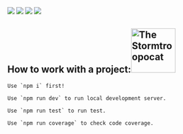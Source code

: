 [![](https://img.shields.io/badge/ReactJs-lightblue?style=for-the-badge)](https://react.dev/)
[![](https://img.shields.io/badge/ViteJs-orange?style=for-the-badge)](https://vitejs.dev)
[![](https://img.shields.io/badge/Typescript-blue?style=for-the-badge)](https://www.typescriptlang.org/)
[![](https://img.shields.io/badge/React&nbsp;Testing&nbsp;Library-red?style=for-the-badge)](https://react.dev/)

## How to work with a project:<img width="100px" alt="The Stormtroopocat" src="https://octodex.github.com/images/mona-the-rivetertocat.png">
```
Use `npm i` first!
```
```
Use `npm run dev` to run local development server.
```
```
Use `npm run test` to run test.
```
```
Use `npm run coverage` to check code coverage.
```
